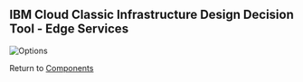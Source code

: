 ## IBM Cloud Classic Infrastructure Design Decision Tool - Edge Services

![Options](/images/edge.png)

Return to [Components](/README.md)
